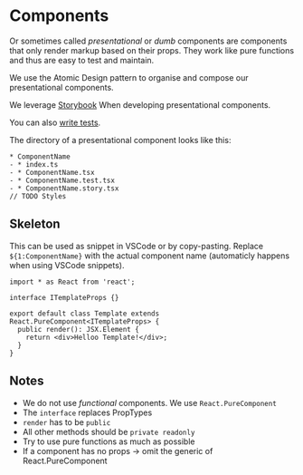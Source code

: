 # Components

Or sometimes called _presentational_ or _dumb_ components are components that only render markup based on their props.
They work like pure functions and thus are easy to test and maintain.

We use the Atomic Design pattern to organise and compose our presentational components.

We leverage [Storybook](SETUP_STORYBOOK.md) When developing presentational components.

You can also [write tests](CREATE_TESTS.md).

The directory of a presentational component looks like this:
```
* ComponentName
- * index.ts
- * ComponentName.tsx
- * ComponentName.test.tsx
- * ComponentName.story.tsx
// TODO Styles
```

## Skeleton
This can be used as snippet in VSCode or by copy-pasting. Replace `${1:ComponentName}` with the actual component name (automaticly happens when using VSCode snippets).

```tsx
import * as React from 'react';

interface ITemplateProps {}

export default class Template extends React.PureComponent<ITemplateProps> {
  public render(): JSX.Element {
    return <div>Helloo Template!</div>;
  }
}
```

## Notes

* We do not use _functional_ components. We use `React.PureComponent`
* The `interface` replaces PropTypes
* `render` has to be `public`
* All other methods should be `private readonly`
* Try to use pure functions as much as possible
* If a component has no props -> omit the generic of React.PureComponent
